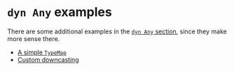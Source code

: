 # `dyn Any` examples

There are some additional examples in the [`dyn Any` section](./dyn-any.md), since they make more sense there.
- [A simple `TypeMap`](./dyn-any.md#the-typemap-pattern)
- [Custom downcasting](./dyn-any.md#custom-downcasting)
